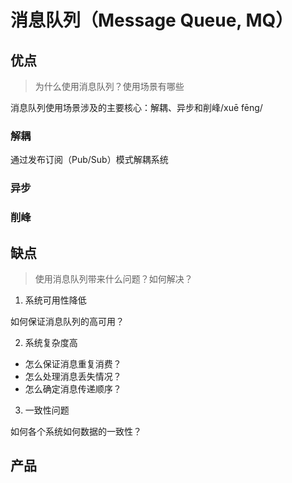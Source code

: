 消息队列（Message Queue, MQ）
=======================================================================

## 优点

> 为什么使用消息队列？使用场景有哪些

  消息队列使用场景涉及的主要核心：解耦、异步和削峰/xuē fēng/

### 解耦

  通过发布订阅（Pub/Sub）模式解耦系统

### 异步

### 削峰

## 缺点

> 使用消息队列带来什么问题？如何解决？

1. 系统可用性降低

  如何保证消息队列的高可用？

2. 系统复杂度高

- 怎么保证消息重复消费？
- 怎么处理消息丢失情况？
- 怎么确定消息传递顺序？


3. 一致性问题

  如何各个系统如何数据的一致性？

## 产品
